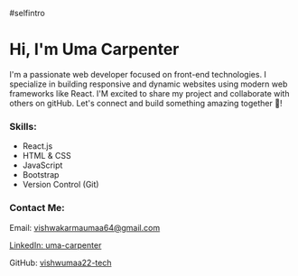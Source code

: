 #selfintro
<div className="col-md-6">
          <h1>Hi, I'm Uma Carpenter</h1>
          <p>
            I'm a passionate web developer focused on front-end technologies. 
            I specialize in building responsive and dynamic websites using modern web frameworks like React. 
            I'M excited to share my project and collaborate with others on gitHub.
            Let's connect and build something amazing together <span>&#x1f91d;</span>!
          </p>
     <h3>Skills:</h3>
          <ul>
            <li>React.js</li>
            <li>HTML & CSS</li>
            <li>JavaScript</li>
            <li>Bootstrap</li>
            <li>Version Control (Git)</li>
          </ul>
          <h3>Contact Me:</h3>
          <p>Email: <a href="vishwakarmaumaa64@gmail.com">vishwakarmaumaa64@gmail.com </p>
          <p>LinkedIn: <a href="https://www.linkedin.com/in/uma-carpenter">uma-carpenter</a></p>
          <p>GitHub: <a href="https://github.com/vishwumaa22-tech"</a>vishwumaa22-tech</p>
        </div>
